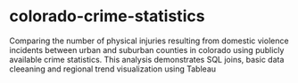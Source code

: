 # colorado-crime-statistics
Comparing the number of physical injuries resulting from domestic violence incidents between urban and suburban counties in colorado using publicly available crime statistics. This analysis demonstrates SQL joins, basic data cleeaning and regional trend visualization using Tableau
